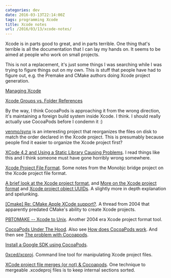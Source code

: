 ```yaml
---
categories: dev
date: 2016-03-13T22:14:00Z
tags: programming Xcode
title: Xcode notes
url: /2016/03/13/xcode-notes/
---
```


Xcode is in parts good to great, and in parts terrible. One thing that's terrible is all the documentation
that I can lay my hands on. It seems to be aimed at people who work on small projects.

This is not a replacement, it's just some things I was searching while I was trying to figure things
out on my own. This is stuff that people have had to figure out, e.g. the Premake and CMake authors doing
Xcode project generation.

[Managing Xcode](https://pewpewthespells.com/blog/managing_xcode.html)

[Xcode Groups vs. Folder References](http://vocaro.com/trevor/blog/2012/10/21/xcode-groups-vs-folder-references/)

By the way, I think CocoaPods is approaching it from the wrong direction, it's maintaining a foreign
build system inside Xcode. I think. I should really actually use CocoaPods before I condemn it :)

[venmo/synx](https://github.com/venmo/synx) is an interesting project that reorganizes the files on disk
to match the order declared in the Xcode project. This is presumably because people find it easier to
organize the Xcode project first?

[XCode 4.2 and Using a Static Library Causing Problems](http://stackoverflow.com/questions/9726000/xcode-4-2-and-using-a-static-library-causing-problems/9726445). I read things like this and I think someone must have gone
horribly wrong somewhere.

[Xcode Project File Format](http://www.monobjc.net/xcode-project-file-format.html). Some notes from the
Monobjc bridge project on the Xcode project file format.

[A brief look at the Xcode project format](http://danwright.info/blog/2010/10/xcode-pbxproject-files/), and [More on the Xcode project format](http://danwright.info/blog/2010/10/xcode-pbxproject-files-2/) and [Xcode project object UUIDs](http://danwright.info/blog/2010/10/xcode-pbxproject-files-3/). A slightly more in depth explanation and spelunking.

[[Cmake] Re: CMake Apple XCode support?](https://cmake.org/pipermail/cmake/2004-April/005015.html). A thread from 2004 that apparently predated CMake's ability to create Xcode projects.

[PBTOMAKE -- Xcode to Unix](http://www.macdevcenter.com/pub/a/mac/2004/04/20/xcodetounix.html). Another 2004 era Xcode project format tool.

[CocoaPods Under The Hood](https://www.objc.io/issues/6-build-tools/cocoapods-under-the-hood/). Also see [How does CocoaPods work](http://stackoverflow.com/questions/18917137/how-does-cocoapods-work). And then see [The problem with Cocoapods](http://blog.mugunthkumar.com/articles/the-problem-with-cocoapods/).

[Install a Google SDK using CocoaPods](https://developers.google.com/ios/guides/cocoapods).

[0xced/xcproj](https://github.com/0xced/xcproj). Command line tool for manipulating Xcode project files.

[XCode project file merges (or not) & Cocoapods](http://drekka.ghost.io/xcode-project-file-merges-or-not-cocoapods/). One technique to mergeable .xcodeproj files is to keep internal sections sorted.
